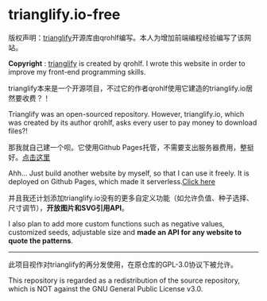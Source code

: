 # trianglify.io-free
版权声明：[trianglify](https://github.com/qrohlf/trianglify)开源库由qrohlf编写。本人为增加前端编程经验编写了该网站。

**Copyright** : [trianglify](https://github.com/qrohlf/trianglify) is created by qrohlf. I wrote this website in order to improve my front-end programming skills.

trianglify本来是一个开源项目，不过它的作者qrohlf使用它建造的trianglify.io居然要收费？！

Trianglify was an open-sourced repository. However, trianglify.io, which was created by its author qrohlf, asks every user to pay money to download files?!

那我就自己建一个呗。它使用Github Pages托管，不需要支出服务器费用，整挺好。[点击这里](https://ljm12914.github.io/trianglify.io-free/)

Ahh... Just build another website by myself, so that I can use it freely. It is deployed on Github Pages, which made it serverless.[Click here](https://ljm12914.github.io/trianglify.io-free/)

并且我还计划添加trianglify.io没有的更多自定义功能（如允许负值、种子选择、尺寸调节），**开放图片和SVG引用API**。

I also plan to add more custom functions such as negative values, customized seeds, adjustable size and **made an API for any website to quote the patterns**.

---

此项目视作对trianglify的再分发使用，在原仓库的GPL-3.0协议下被允许。

This repository is regarded as a redistribution of the source repository, which is NOT against the GNU General Public License v3.0.
